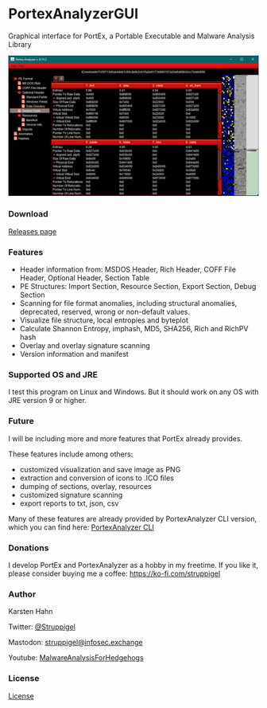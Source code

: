 # PortexAnalyzerGUI

Graphical interface for PortEx, a Portable Executable and Malware Analysis Library

![visualizer example](https://github.com/struppigel/PortexAnalyzerGUI/raw/main/resources/screenshot.png)

### Download

[Releases page](https://github.com/struppigel/PortexAnalyzerGUI/releases)

### Features

* Header information from: MSDOS Header, Rich Header, COFF File Header, Optional Header, Section Table
* PE Structures: Import Section, Resource Section, Export Section, Debug Section
* Scanning for file format anomalies, including structural anomalies, deprecated, reserved, wrong or non-default values.
* Visualize file structure, local entropies and byteplot
* Calculate Shannon Entropy, imphash, MD5, SHA256, Rich and RichPV hash
* Overlay and overlay signature scanning
* Version information and manifest

### Supported OS and JRE

I test this program on Linux and Windows. But it should work on any OS with JRE version 9 or higher.

### Future

I will be including more and more features that PortEx already provides.

These features include among others:

* customized visualization and save image as PNG
* extraction and conversion of icons to .ICO files
* dumping of sections, overlay, resources
* customized signature scanning
* export reports to txt, json, csv

Many of these features are already provided by PortexAnalyzer CLI version, which you can find here: [PortexAnalyzer CLI](https://github.com/struppigel/PortEx/tree/master/progs)

### Donations

I develop PortEx and PortexAnalyzer as a hobby in my freetime. If you like it, please consider buying me a coffee: https://ko-fi.com/struppigel

### Author

Karsten Hahn 

Twitter: [@Struppigel](https://twitter.com/struppigel)

Mastodon: [struppigel@infosec.exchange](https://infosec.exchange/@struppigel)

Youtube: [MalwareAnalysisForHedgehogs](https://www.youtube.com/c/MalwareAnalysisForHedgehogs)

### License

[License](https://github.com/struppigel/PortexAnalyzerGUI/blob/main/LICENSE)
